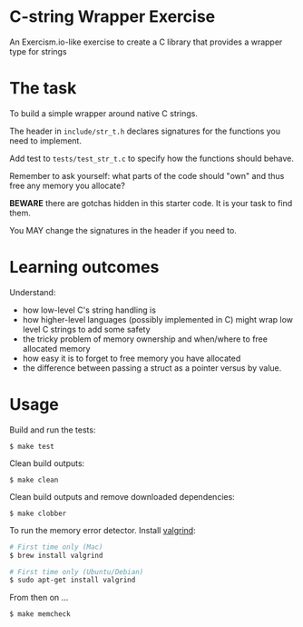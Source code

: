 # C-string Wrapper Exercise

An Exercism.io-like exercise to create a C library that provides a wrapper type for strings

# The task

To build a simple wrapper around native C strings.

The header in `include/str_t.h` declares signatures for the functions you need to implement.

Add test to `tests/test_str_t.c` to specify how the functions should behave.

Remember to ask yourself: what parts of the code should "own" and thus free any memory you allocate?

**BEWARE** there are gotchas hidden in this starter code. It is your task to find them.

You MAY change the signatures in the header if you need to.

# Learning outcomes

Understand:

* how low-level C's string handling is
* how higher-level languages (possibly implemented in C) might wrap low level C strings to add some safety
* the tricky problem of memory ownership and when/where to free allocated memory
* how easy it is to forget to free memory you have allocated
* the difference between passing a struct as a pointer versus by value.

# Usage

Build and run the tests:

```
$ make test
```

Clean build outputs:

```
$ make clean
```

Clean build outputs and remove downloaded dependencies:

```
$ make clobber
```

To run the memory error detector. Install [valgrind](http://valgrind.org/):

```sh
# First time only (Mac)
$ brew install valgrind

# First time only (Ubuntu/Debian)
$ sudo apt-get install valgrind
```

From then on ...

```
$ make memcheck
```
